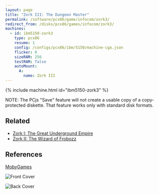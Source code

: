 ```yaml
---
layout: page
title: "Zork III: The Dungeon Master"
permalink: /software/pcx86/game/infocom/zork3/
redirect_from: /disks/pcx86/games/infocom/zork3/
machines:
  - id: ibm5150-zork3
    type: pcx86
    resume: 1
    config: /configs/pcx86/ibm/5150/machine-cga.json
    flicker: 0
    sizeRAM: 256
    testRAM: false
    autoMount:
      A:
        name: Zork III
---
```


{% include machine.html id="ibm5150-zork3" %}

NOTE: The PCjs "Save" feature will not create a usable copy of a copy-protected diskette.  That feature
works only with standard disk formats.

Related
-------

  - [Zork I: The Great Underground Empire](../zork1/)
  - [Zork II: The Wizard of Frobozz](../zork2/)

References
----------

[MobyGames](https://www.mobygames.com/game/zork-iii-the-dungeon-master)

![Front Cover](https://www.mobygames.com/images/covers/l/2879-zork-iii-the-dungeon-master-dos-front-cover.jpg)

![Back Cover](https://www.mobygames.com/images/covers/l/2880-zork-iii-the-dungeon-master-dos-back-cover.jpg)
